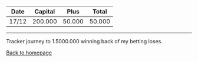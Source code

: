 | Date | Capital | Plus | Total |
| -----|---------|------|-------|
| 17/12 | 200.000 | 50.000 | 50.000 |


-----------

Tracker journey to 1.5000.000 winning back of my betting loses.

[Back to homepage](/)
